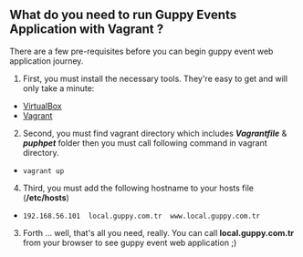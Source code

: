 ## What do you need to run Guppy Events Application with Vagrant ? 
There are a few pre-requisites before you can begin guppy event web application journey.

1. First, you must install the necessary tools. They're easy to get and will only take a minute:
  * [VirtualBox](https://www.virtualbox.org/wiki/Downloads)
  * [Vagrant](https://www.vagrantup.com/downloads.html)

2. Second, you must find vagrant directory which includes _**Vagrantfile**_ & _**puphpet**_ folder then you must call following command in vagrant directory.
  * ```vagrant up```

4. Third, you must add the following hostname to your hosts file (**/etc/hosts**)
  * ```192.168.56.101  local.guppy.com.tr  www.local.guppy.com.tr```

3. Forth … well, that's all you need, really. You can call **local.guppy.com.tr** from your browser to see guppy event web application ;)
